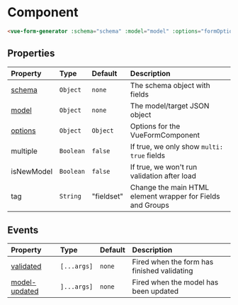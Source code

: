 # Component

```html
<vue-form-generator :schema="schema" :model="model" :options="formOptions"></vue-form-generator>
```

## Properties

| Property | Type | Default | Description |
| :--- | :--- | :--- | :--- |
| [schema](schema.md) | `Object` | `none` | The schema object with fields |
| [model](model.md) | `Object` | `none` | The model/target JSON object |
| [options](options.md) | `Object` | `Object` | Options for the VueFormComponent |
| multiple | `Boolean` | `false` | If true, we only show `multi: true` fields |
| isNewModel | `Boolean` | `false` | If true, we won't run validation after load |
| tag | `String` | "fieldset" | Change the main HTML element wrapper for Fields and Groups |


## Events

| Property | Type | Default | Description |
| :--- | :--- | :--- | :--- |
| [validated](events.md) | `[...args]` | `none` | Fired when the form has finished validating |
| [model-updated](events.md) | `]...args]` | `none` | Fired when the model has been updated |
